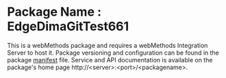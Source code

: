 # Package Name : EdgeDimaGitTest661
This is a webMethods package and requires a webMethods Integration Server to host it. Package versioning and configuration can be found in the package [manifest](./EdgeDimaGitTest661/manifest.v3) file. Service and API documentation is available on the package's home page http://&lt;server&gt;:&lt;port&gt;/&lt;packagename>.